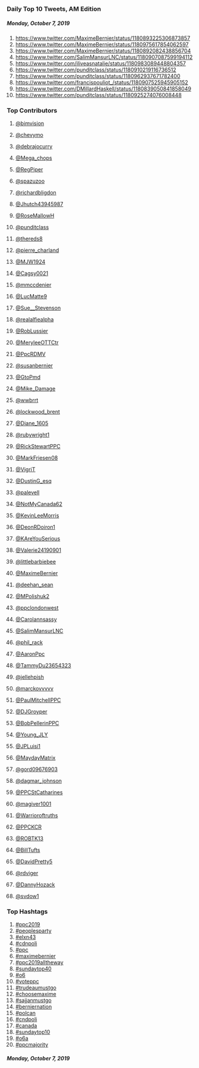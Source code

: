### Daily Top 10 Tweets, AM Edition
##### Monday, October 7, 2019
 1) https://www.twitter.com/MaximeBernier/status/1180893225306873857
 2) https://www.twitter.com/MaximeBernier/status/1180975617854062597
 3) https://www.twitter.com/MaximeBernier/status/1180892082438856704
 4) https://www.twitter.com/SalimMansurLNC/status/1180907087599194112
 5) https://www.twitter.com/iliveasnatalie/status/1180983089448804357
 6) https://www.twitter.com/punditclass/status/1180910219116736512
 7) https://www.twitter.com/punditclass/status/1180962937671782400
 8) https://www.twitter.com/francispouliot_/status/1180907525945905152
 9) https://www.twitter.com/DMillardHaskell/status/1180839050841858049
10) https://www.twitter.com/punditclass/status/1180925274076008448

### Top Contributors
  1) [@bimvision](https://www.twitter.com/bimvision)
  2) [@chevymo](https://www.twitter.com/chevymo)
  3) [@debrajocurry](https://www.twitter.com/debrajocurry)
  4) [@Mega_chops](https://www.twitter.com/Mega_chops)
  5) [@RegPiper](https://www.twitter.com/RegPiper)
  6) [@spazuzoo](https://www.twitter.com/spazuzoo)
  7) [@richardbligdon](https://www.twitter.com/richardbligdon)
  8) [@Jhutch43945987](https://www.twitter.com/Jhutch43945987)
  9) [@RoseMallowH](https://www.twitter.com/RoseMallowH)
 10) [@punditclass](https://www.twitter.com/punditclass)

 11) [@thereds8](https://www.twitter.com/thereds8)
 12) [@pierre_charland](https://www.twitter.com/pierre_charland)
 13) [@MJW1924](https://www.twitter.com/MJW1924)
 14) [@Cagsy0021](https://www.twitter.com/Cagsy0021)
 15) [@mmccdenier](https://www.twitter.com/mmccdenier)
 16) [@LucMatte9](https://www.twitter.com/LucMatte9)
 17) [@Sue__Stevenson](https://www.twitter.com/Sue__Stevenson)
 18) [@realalfiealpha](https://www.twitter.com/realalfiealpha)
 19) [@RobLussier](https://www.twitter.com/RobLussier)
 20) [@MeryleeOTTCtr](https://www.twitter.com/MeryleeOTTCtr)

 21) [@PpcRDMV](https://www.twitter.com/PpcRDMV)
 22) [@susanbernier](https://www.twitter.com/susanbernier)
 23) [@GtoPmd](https://www.twitter.com/GtoPmd)
 24) [@Mike_Damage](https://www.twitter.com/Mike_Damage)
 25) [@wwbrrt](https://www.twitter.com/wwbrrt)
 26) [@lockwood_brent](https://www.twitter.com/lockwood_brent)
 27) [@Diane_1605](https://www.twitter.com/Diane_1605)
 28) [@rubywright1](https://www.twitter.com/rubywright1)
 29) [@RickStewartPPC](https://www.twitter.com/RickStewartPPC)
 30) [@MarkFriesen08](https://www.twitter.com/MarkFriesen08)

 31) [@VigriT](https://www.twitter.com/VigriT)
 32) [@DustinG_esq](https://www.twitter.com/DustinG_esq)
 33) [@palevell](https://www.twitter.com/palevell)
 34) [@NotMyCanada62](https://www.twitter.com/NotMyCanada62)
 35) [@KevinLeeMorris](https://www.twitter.com/KevinLeeMorris)
 36) [@DeonRDoiron1](https://www.twitter.com/DeonRDoiron1)
 37) [@KAreYouSerious](https://www.twitter.com/KAreYouSerious)
 38) [@Valerie24190901](https://www.twitter.com/Valerie24190901)
 39) [@littlebarbiebee](https://www.twitter.com/littlebarbiebee)
 40) [@MaximeBernier](https://www.twitter.com/MaximeBernier)

 41) [@deehan_sean](https://www.twitter.com/deehan_sean)
 42) [@MPolishuk2](https://www.twitter.com/MPolishuk2)
 43) [@ppclondonwest](https://www.twitter.com/ppclondonwest)
 44) [@Carolannsassy](https://www.twitter.com/Carolannsassy)
 45) [@SalimMansurLNC](https://www.twitter.com/SalimMansurLNC)
 46) [@phil_rack](https://www.twitter.com/phil_rack)
 47) [@AaronPpc](https://www.twitter.com/AaronPpc)
 48) [@TammyDu23654323](https://www.twitter.com/TammyDu23654323)
 49) [@jellehpish](https://www.twitter.com/jellehpish)
 50) [@marckovvvvv](https://www.twitter.com/marckovvvvv)

 51) [@PaulMitchellPPC](https://www.twitter.com/PaulMitchellPPC)
 52) [@DJGroyper](https://www.twitter.com/DJGroyper)
 53) [@BobPellerinPPC](https://www.twitter.com/BobPellerinPPC)
 54) [@Young_JLY](https://www.twitter.com/Young_JLY)
 55) [@JPLuisi1](https://www.twitter.com/JPLuisi1)
 56) [@MaydayMatrix](https://www.twitter.com/MaydayMatrix)
 57) [@gord09676903](https://www.twitter.com/gord09676903)
 58) [@dagmar_johnson](https://www.twitter.com/dagmar_johnson)
 59) [@PPCStCatharines](https://www.twitter.com/PPCStCatharines)
 60) [@magiver1001](https://www.twitter.com/magiver1001)

 61) [@Warrioroftruths](https://www.twitter.com/Warrioroftruths)
 62) [@PPCKCR](https://www.twitter.com/PPCKCR)
 63) [@ROBTK13](https://www.twitter.com/ROBTK13)
 64) [@BillTufts](https://www.twitter.com/BillTufts)
 65) [@DavidPretty5](https://www.twitter.com/DavidPretty5)
 66) [@rdviger](https://www.twitter.com/rdviger)
 67) [@DannyHozack](https://www.twitter.com/DannyHozack)
 68) [@svdow1](https://www.twitter.com/svdow1)


### Top Hashtags

  1) [#ppc2019](https://www.twitter.com/hashtag/ppc2019)
  2) [#peoplesparty](https://www.twitter.com/hashtag/peoplesparty)
  3) [#elxn43](https://www.twitter.com/hashtag/elxn43)
  4) [#cdnpoli](https://www.twitter.com/hashtag/cdnpoli)
  5) [#ppc](https://www.twitter.com/hashtag/ppc)
  6) [#maximebernier](https://www.twitter.com/hashtag/maximebernier)
  7) [#ppc2019alltheway](https://www.twitter.com/hashtag/ppc2019alltheway)
  8) [#sundaytop40](https://www.twitter.com/hashtag/sundaytop40)
  9) [#o6](https://www.twitter.com/hashtag/o6)
 10) [#voteppc](https://www.twitter.com/hashtag/voteppc)
 11) [#trudeaumustgo](https://www.twitter.com/hashtag/trudeaumustgo)
 12) [#choosemaxime](https://www.twitter.com/hashtag/choosemaxime)
 13) [#sajjanmustgo](https://www.twitter.com/hashtag/sajjanmustgo)
 14) [#berniernation](https://www.twitter.com/hashtag/berniernation)
 15) [#polcan](https://www.twitter.com/hashtag/polcan)
 16) [#cndpoli](https://www.twitter.com/hashtag/cndpoli)
 17) [#canada](https://www.twitter.com/hashtag/canada)
 18) [#sundaytop10](https://www.twitter.com/hashtag/sundaytop10)
 19) [#o6a](https://www.twitter.com/hashtag/o6a)
 20) [#ppcmajority](https://www.twitter.com/hashtag/ppcmajority)

##### Monday, October 7, 2019


